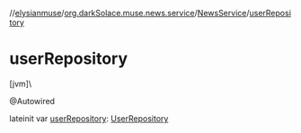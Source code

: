 //[elysianmuse](../../../index.md)/[org.darkSolace.muse.news.service](../index.md)/[NewsService](index.md)/[userRepository](user-repository.md)

# userRepository

[jvm]\

@Autowired

lateinit var [userRepository](user-repository.md): [UserRepository](../../org.darkSolace.muse.user.repository/-user-repository/index.md)
